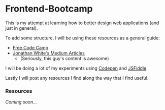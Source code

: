 # Frontend-Bootcamp

This is my attempt at learning how to better design web applications (and just in general).

To add some structure, I will be using these resources as a general guide:

- [Free Code Camp](www.freecodecamp.com)
- [Jonathan White's Medium Articles](https://medium.com/@JonathanZWhite)
	- (Seriously, this guy's content is awesome)

I will be doing a lot of my experiments using [Codepen](www.codepen.io) and [JSFiddle](https://jsfiddle.net).

Lastly I will post any resources I find along the way that I find useful.

### Resources

_Coming soon..._